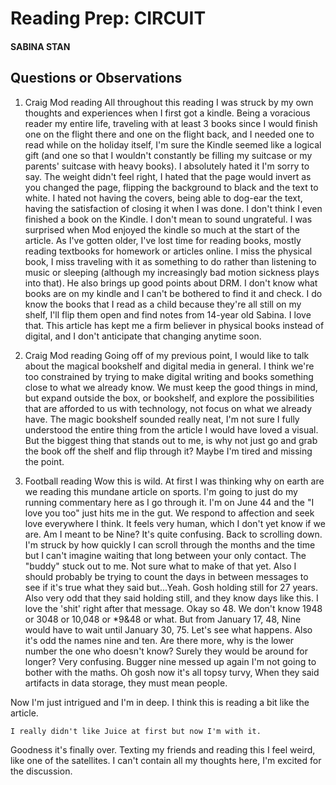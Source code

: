 # Reading Prep: CIRCUIT

#### SABINA STAN

## Questions or Observations

1. Craig Mod reading
All throughout this reading I was struck by my own thoughts and experiences when I first got a kindle. Being a voracious reader my entire life, traveling with at least 3 books since I would finish one on the flight there and one on the flight back, and I needed one to read while on the holiday itself, I'm sure the Kindle seemed like a logical gift (and one so that I wouldn't constantly be filling my suitcase or my parents' suitcase with heavy books). I absolutely hated it I'm sorry to say. The weight didn't feel right, I hated that the page would invert as you changed the page, flipping the background to black and the text to white. I hated not having the covers, being able to dog-ear the text, having the satisfaction of closing it when I was done. I don't think I even finished a book on the Kindle. I don't mean to sound ungrateful. I was surprised when Mod enjoyed the kindle so much at the start of the article. As I've gotten older, I've lost time for reading books,  mostly reading textbooks for homework or articles online. I miss the physical book, I miss traveling with it as something to do rather than listening to music or sleeping (although my increasingly bad motion sickness plays into that). He also brings up good points about DRM. I don't know what books are on my kindle and I can't be bothered to find it and check. I do know the books that I read as a child because they're all still on my shelf, I'll flip them open and find notes from 14-year old Sabina. I love that. This article has kept me a firm believer in physical books instead of digital, and I don't anticipate that changing anytime soon. 

2. Craig Mod reading
Going off of my previous point, I would like to talk about the magical bookshelf and digital media in general. I think we're too constrained by trying to make digital writing and books something close to what we already know. We must keep the good things in mind, but expand outside the box, or bookshelf, and explore the possibilities that are afforded to us with technology, not focus on what we already have. The magic bookshelf sounded really neat, I'm not sure I fully understood the entire thing from the article I would have loved a visual. But the biggest thing that stands out to me, is why not just go and grab the book off the shelf and flip through it? Maybe I'm tired and missing the point.
 
3. Football reading
Wow this is wild. At first I was thinking why on earth are we reading this mundane article on sports. I'm going to just do my running commentary here as I go through it. I'm on June 44 and the "I love you too" just hits me in the gut. We respond to affection and seek love everywhere I think. It feels very human, which I don't yet know if we are. Am I meant to be Nine? It's quite confusing. Back to scrolling down.
	I'm struck by how quickly I can scroll through the months and the time but I can't imagine waiting that long between your only contact. 
	The "buddy" stuck out to me. Not sure what to make of that yet. Also I should probably be trying to count the days in between messages to see if it's true what they said but...Yeah. 
	Gosh holding still for 27 years. Also very odd that they said holding still, and they know days like this. 
	I love the 'shit' right after that message. 
	Okay so 48. We don't know 1948 or 3048 or 10,048 or *9&48 or what. But from January 17, 48, Nine would have to wait until January 30, 75. Let's see what happens.
	Also it's odd the names nine and ten. Are there more, why is the lower number the one who doesn't know? Surely they would be around for longer? Very confusing. 
	Bugger nine messed up again I'm not going to bother with the maths. 
	Oh gosh now it's all topsy turvy, When they said artifacts in data storage, they must mean people. 

Now I'm just intrigued and I'm in deep. I think this is reading a bit like the article.

	I really didn't like Juice at first but now I'm with it. 

Goodness it's finally over. Texting my friends and reading this I feel weird, like one of the satellites. I can't contain all my thoughts here, I'm excited for the discussion.